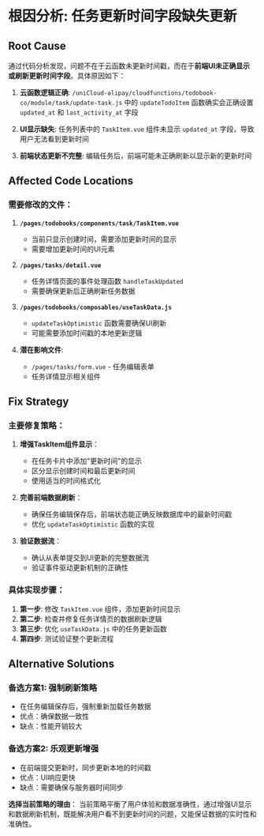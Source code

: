# 根因分析: 任务更新时间字段缺失更新

## Root Cause
通过代码分析发现，问题不在于云函数未更新时间戳，而在于**前端UI未正确显示或刷新更新时间字段**。具体原因如下：

1. **云函数逻辑正确**: `/uniCloud-alipay/cloudfunctions/todobook-co/module/task/update-task.js` 中的 `updateTodoItem` 函数确实会正确设置 `updated_at` 和 `last_activity_at` 字段

2. **UI显示缺失**: 任务列表中的 `TaskItem.vue` 组件未显示 `updated_at` 字段，导致用户无法看到更新时间

3. **前端状态更新不完整**: 编辑任务后，前端可能未正确刷新以显示新的更新时间

## Affected Code Locations

### 需要修改的文件：

1. **`/pages/todobooks/components/task/TaskItem.vue`**
   - 当前只显示创建时间，需要添加更新时间的显示
   - 需要增加更新时间的UI元素

2. **`/pages/tasks/detail.vue`** 
   - 任务详情页面的事件处理函数 `handleTaskUpdated`
   - 需要确保更新后正确刷新任务数据

3. **`/pages/todobooks/composables/useTaskData.js`**
   - `updateTaskOptimistic` 函数需要确保UI刷新
   - 可能需要添加时间戳的本地更新逻辑

4. **潜在影响文件**:
   - `/pages/tasks/form.vue` - 任务编辑表单
   - 任务详情显示相关组件

## Fix Strategy

### 主要修复策略：

1. **增强TaskItem组件显示**：
   - 在任务卡片中添加"更新时间"的显示
   - 区分显示创建时间和最后更新时间
   - 使用适当的时间格式化

2. **完善前端数据刷新**：
   - 确保任务编辑保存后，前端状态能正确反映数据库中的最新时间戳
   - 优化 `updateTaskOptimistic` 函数的实现

3. **验证数据流**：
   - 确认从表单提交到UI更新的完整数据流
   - 验证事件驱动更新机制的正确性

### 具体实现步骤：

1. **第一步**: 修改 `TaskItem.vue` 组件，添加更新时间显示
2. **第二步**: 检查并修复任务详情页的数据刷新逻辑
3. **第三步**: 优化 `useTaskData.js` 中的任务更新函数
4. **第四步**: 测试验证整个更新流程

## Alternative Solutions

### 备选方案1: 强制刷新策略
- 在任务编辑保存后，强制重新加载任务数据
- 优点：确保数据一致性
- 缺点：性能开销较大

### 备选方案2: 乐观更新增强
- 在前端提交更新时，同步更新本地的时间戳
- 优点：UI响应更快
- 缺点：需要确保与服务器时间同步

**选择当前策略的理由**：
当前策略平衡了用户体验和数据准确性，通过增强UI显示和数据刷新机制，既能解决用户看不到更新时间的问题，又能保证数据的实时性和准确性。